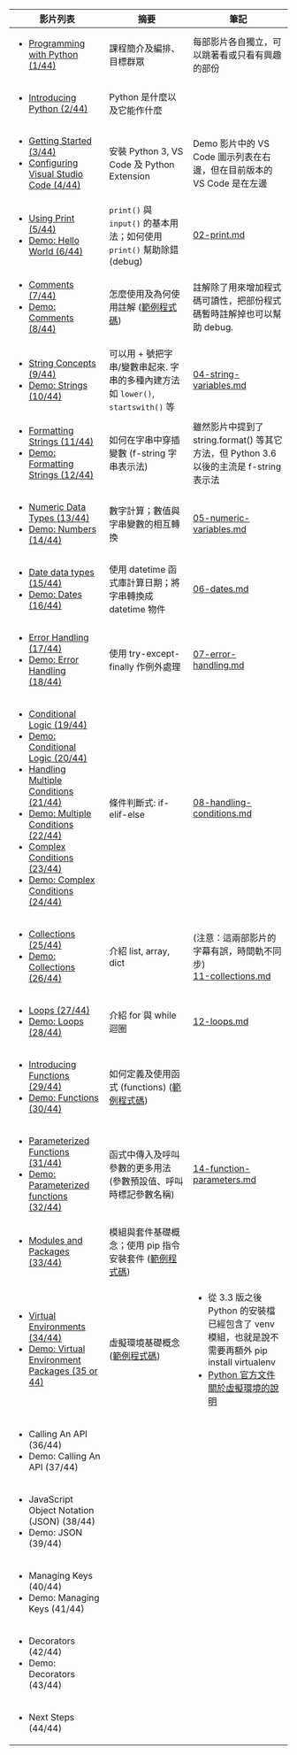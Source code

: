 | 影片列表 | 摘要 | 筆記 |
|-------|------|--------|
| <ul><li>[Programming with Python (1/44)](https://learn.microsoft.com/en-us/shows/intro-to-python-development/python-for-beginners-1-of-44-programming-with-python)</li></ul>  | 課程簡介及編排、目標群眾 | 每部影片各自獨立，可以跳著看或只看有興趣的部份 |
| <ul><li> [Introducing Python (2/44)](https://learn.microsoft.com/en-us/shows/intro-to-python-development/python-for-beginners-2-of-44-introducing-python)</li></ul>  | Python 是什麼以及它能作什麼 |   |
| <ul><li>[Getting Started (3/44)](https://learn.microsoft.com/en-us/shows/intro-to-python-development/python-for-beginners-3-of-44-getting-started)</li><li>[Configuring Visual Studio Code (4/44)](https://learn.microsoft.com/en-us/shows/intro-to-python-development/python-for-beginners-4-of-44-configuring-visual-studio-code)</li></ul> | 安裝 Python 3, VS Code 及 Python Extension | Demo 影片中的 VS Code 圖示列表在右邊，但在目前版本的 VS Code 是在左邊 |
| <ul><li>[Using Print (5/44)](https://learn.microsoft.com/en-us/shows/intro-to-python-development/python-for-beginners-5-of-44-using-print)</li><li>[Demo: Hello World (6/44)](https://learn.microsoft.com/en-us/shows/intro-to-python-development/python-for-beginners-6-of-44-demo-hello-world)</li></ul> | `print()` 與 `input()` 的基本用法；如何使用 `print()` 幫助除錯 (debug) | [02-print.md](02-print.md) |
| <ul><li>[Comments (7/44)](https://learn.microsoft.com/en-us/shows/intro-to-python-development/python-for-beginners-7-of-44-comments)</li><li>[Demo: Comments (8/44)](https://learn.microsoft.com/en-us/shows/intro-to-python-development/python-for-beginners-8-of-44-demo-comments)</li></ul> | 怎麼使用及為何使用註解 ([範例程式碼](https://github.com/microsoft/c9-python-getting-started/tree/master/python-for-beginners/03%20-%20Comments)) | 註解除了用來增加程式碼可讀性，把部份程式碼暫時註解掉也可以幫助 debug. |
| <ul><li>[String Concepts (9/44)](https://learn.microsoft.com/en-us/shows/intro-to-python-development/python-for-beginners-9-of-44-string-concepts)</li><li>[Demo: Strings (10/44)](https://learn.microsoft.com/en-us/shows/intro-to-python-development/python-for-beginners-10-of-44-demo-strings)</li></ul> | 可以用 + 號把字串/變數串起來. 字串的多種內建方法如 `lower()`, `startswith()` 等 | [04-string-variables.md](04-string-variables.md) |
| <ul><li>[Formatting Strings (11/44)](https://learn.microsoft.com/en-us/shows/intro-to-python-development/python-for-beginners-11-of-44-formatting-strings)</li><li>[Demo: Formatting Strings (12/44)](https://learn.microsoft.com/en-us/shows/intro-to-python-development/python-for-beginners-12-of-44-demo-formatting-strings)</li></ul> | 如何在字串中穿插變數 (f-string 字串表示法) | 雖然影片中提到了 string.format() 等其它方法，但 Python 3.6 以後的主流是 f-string 表示法 |
| <ul><li>[Numeric Data Types (13/44)](https://learn.microsoft.com/en-us/shows/intro-to-python-development/python-for-beginners-13-of-44-numeric-data-types)</li><li>[Demo: Numbers (14/44)](https://learn.microsoft.com/en-us/shows/intro-to-python-development/python-for-beginners-14-of-44-demo-numbers )</li></ul> | 數字計算；數值與字串變數的相互轉換 | [05-numeric-variables.md](05-numeric-variables.md)|
| <ul><li>[Date data types (15/44)](https://learn.microsoft.com/en-us/shows/intro-to-python-development/python-for-beginners-15-of-44-date-data-types)</li><li>[Demo: Dates (16/44)](https://learn.microsoft.com/en-us/shows/intro-to-python-development/python-for-beginners-16-of-44-demo-dates)</li></ul> | 使用 datetime 函式庫計算日期；將字串轉換成 datetime 物件 | [06-dates.md](06-dates.md) |
| <ul><li>[Error Handling (17/44)](https://learn.microsoft.com/en-us/shows/intro-to-python-development/python-for-beginners-17-of-44-error-handling)</li><li>[Demo: Error Handling (18/44)](https://learn.microsoft.com/en-us/shows/intro-to-python-development/python-for-beginners-18-of-44-demo-error-handling)</li></ul> | 使用 try-except-finally 作例外處理 | [07-error-handling.md](07-error-handling.md)|
| <ul><li>[Conditional Logic (19/44)](https://learn.microsoft.com/en-us/shows/intro-to-python-development/python-for-beginners-19-of-44-conditional-logic)</li><li>[Demo: Conditional Logic (20/44)](https://learn.microsoft.com/en-us/shows/intro-to-python-development/python-for-beginners-20-of-44-demo-conditional-logic)</li><li>[Handling Multiple Conditions (21/44)](https://learn.microsoft.com/en-us/shows/intro-to-python-development/python-for-beginners-21-of-44-handling-multiple-conditions)</li><li>[Demo: Multiple Conditions (22/44)](https://learn.microsoft.com/en-us/shows/intro-to-python-development/python-for-beginners-22-of-44-demo-multiple-conditions)</li><li>[Complex Conditions (23/44)](https://learn.microsoft.com/en-us/shows/intro-to-python-development/python-for-beginners-23-of-44-complex-conditions)</li><li>[Demo: Complex Conditions (24/44)](https://learn.microsoft.com/en-us/shows/intro-to-python-development/python-for-beginners-24-of-44-demo-complex-conditions)</li></ul> | 條件判斷式: if-elif-else | [08-handling-conditions.md](08-handling-conditions.md) |
| <ul><li>[Collections (25/44)](https://learn.microsoft.com/en-us/shows/intro-to-python-development/python-for-beginners-25-of-44-collections)</li><li>[Demo: Collections (26/44)](https://learn.microsoft.com/en-us/shows/intro-to-python-development/python-for-beginners-26-of-44-demo-collections)</li></ul> | 介紹 list, array, dict | (注意：這兩部影片的字幕有誤，時間軌不同步)<br>[11-collections.md](11-collections.md) |
| <ul><li>[Loops (27/44)](https://learn.microsoft.com/en-us/shows/intro-to-python-development/python-for-beginners-27-of-44-loops)</li><li>[Demo: Loops (28/44)](https://learn.microsoft.com/en-us/shows/intro-to-python-development/python-for-beginners-28-of-44-demo-loops)</li></ul> | 介紹 for 與 while 迴圈 | [12-loops.md](12-loops.md) |
| <ul><li>[Introducing Functions (29/44)](https://learn.microsoft.com/en-us/shows/intro-to-python-development/python-for-beginners-29-of-44-introducing-functions)</li><li>[Demo: Functions (30/44)](https://learn.microsoft.com/en-us/shows/intro-to-python-development/python-for-beginners-30-of-44-demo-functions)</li></ul> | 如何定義及使用函式 (functions) ([範例程式碼](https://github.com/microsoft/c9-python-getting-started/tree/master/python-for-beginners/13%20-%20Functions)) |  |
| <ul><li>[Parameterized Functions (31/44)](https://learn.microsoft.com/en-us/shows/intro-to-python-development/python-for-beginners-31-of-44-parameterized-functions)</li><li>[Demo: Parameterized functions (32/44)](https://learn.microsoft.com/en-us/shows/intro-to-python-development/python-for-beginners-32-of-44-demo-parameterized-functions)</li></ul> | 函式中傳入及呼叫參數的更多用法 (參數預設值、呼叫時標記參數名稱) | [14-function-parameters.md](14-function-parameters.md) |
| <ul><li>[Modules and Packages (33/44)](https://learn.microsoft.com/en-us/shows/intro-to-python-development/python-for-beginners-33-of-44-modules-and-packages)</li></ul> | 模組與套件基礎概念；使用 pip 指令安裝套件 ([範例程式碼](https://github.com/microsoft/c9-python-getting-started/tree/master/python-for-beginners/15%20-%20Packages)) | |
| <ul><li>[Virtual Environments (34/44)](https://learn.microsoft.com/en-us/shows/intro-to-python-development/python-for-beginners-34-of-44-virtual-environments)</li><li>[Demo: Virtual Environment Packages (35 or 44)](https://learn.microsoft.com/en-us/shows/intro-to-python-development/python-for-beginners-35-of-44-demo-virtual-environments-packages)</li></ul> | 虛擬環境基礎概念 ([範例程式碼](https://github.com/microsoft/c9-python-getting-started/tree/master/python-for-beginners/15%20-%20Packages)) | <ul><li>從 3.3 版之後 Python 的安裝檔已經包含了 venv 模組，也就是說不需要再額外 pip install virtualenv</li><li>[Python 官方文件關於虛擬環境的說明](https://docs.python.org/zh-tw/3/tutorial/venv.html)</li></ul> |
| <ul><li>Calling An API (36/44)</li><li>Demo: Calling An API (37/44)</li></ul> |      |        |
| <ul><li>JavaScript Object Notation (JSON) (38/44)</li><li>Demo: JSON (39/44)</li></ul> |      |        |
| <ul><li>Managing Keys (40/44)</li><li>Demo: Managing Keys (41/44)</li></ul> |      |        |
| <ul><li>Decorators (42/44)</li><li>Demo: Decorators (43/44)</li></ul> |      |        |
| <ul><li>Next Steps (44/44)</li></ul> |      |        |
